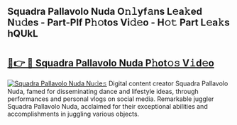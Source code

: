 ## Squadra Pallavolo Nuda O𝚗𝚕yf𝚊ns L𝚎a𝚔ed N𝚞𝚍es - Part-PIf P𝚑𝚘tos Vi𝚍𝚎o - H𝚘𝚝 Part L𝚎a𝚔s hQUkL

# <h2><a href="http://kf4o0y2.oniu.top/?m=Squadra+Pallavolo+Nuda">🔗👉 🔴 Squadra Pallavolo Nuda P𝚑ot𝚘𝚜 V𝚒d𝚎o</a></h2>

[![Squadra Pallavolo Nuda Nu𝚍e𝚜](https://i.imgur.com/0qMVB7G.gif)](http://kf4o0y2.oniu.top/?m=Squadra+Pallavolo+Nuda)
Digital content creator Squadra Pallavolo Nuda, famed for disseminating dance and lifestyle ideas, through performances and personal vlogs on social media. Remarkable juggler Squadra Pallavolo Nuda, acclaimed for their exceptional abilities and accomplishments in juggling various objects.  
